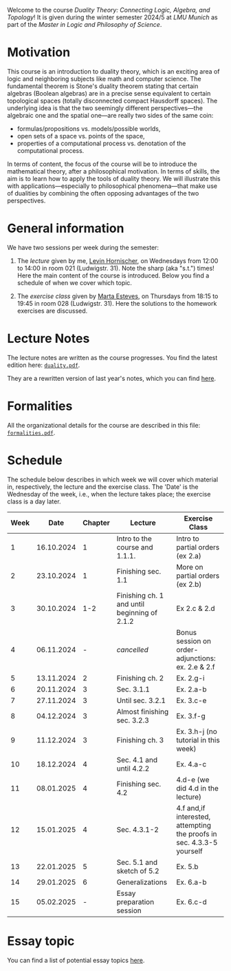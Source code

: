 Welcome to the course _Duality Theory: Connecting Logic, Algebra, and Topology_! It is given during the winter semester 2024/5 at _LMU Munich_ as part of the _Master in Logic and Philosophy of Science_. 


# Motivation 

This course is an introduction to duality theory, which is an exciting area of logic and neighboring subjects like math and computer science. The fundamental theorem is Stone's duality theorem stating that certain algebras (Boolean algebras) are in a precise sense equivalent to certain topological spaces (totally disconnected compact Hausdorff spaces). The underlying idea is that the two seemingly different perspectives—the algebraic one and the spatial one—are really two sides of the same coin:

* formulas/propositions vs. models/possible worlds,
* open sets of a space vs. points of the space,
* properties of a computational process vs. denotation of the computational process.

In terms of content, the focus of the course will be to introduce the mathematical theory, after a philosophical motivation. In terms of skills, the aim is to learn how to apply the tools of duality theory. We will illustrate this with applications—especially to philosophical phenomena—that make use of dualities by combining the often opposing advantages of the two perspectives.


# General information

We have two sessions per week during the semester:

1. The _lecture_ given by me, [Levin Hornischer](https://www.mcmp.philosophie.uni-muenchen.de/people/faculty/hornischer_levin/index.html), on Wednesdays from 12:00 to 14:00 in room 021 (Ludwigstr. 31). Note the sharp (aka "s.t.") times! Here the main content of the course is introduced. Below you find a schedule of when we cover which topic. 

2. The _exercise class_ given by [Marta Esteves](https://www.mcmp.philosophie.uni-muenchen.de/people/doct_fellows/esteves_marta/index.html), on Thursdays from 18:15 to 19:45 in room 028 (Ludwigstr. 31). Here the solutions to the homework exercises are discussed.


# Lecture Notes

The lecture notes are written as the course progresses. You find the latest edition here: [`duality.pdf`](duality.pdf).

They are a rewritten version of last year's notes, which you can find [here](duality_old.pdf).


# Formalities

All the organizational details for the course are described in this file: [`formalities.pdf`](formalities.pdf).


# Schedule

The schedule below describes in which week we will cover which material in, respectively, the lecture and the exercise class. The 'Date' is the Wednesday of the week, i.e., when the lecture takes place; the exercise class is a day later.


Week | Date       | Chapter | Lecture | Exercise Class
---  | ---        | ---     | ---     | --- 
 1   | 16.10.2024 | 1   | Intro to the course and 1.1.1. | Intro to partial orders (ex 2.a)
 2   | 23.10.2024 | 1   | Finishing sec. 1.1 | More on partial orders (ex 2.b)
 3   | 30.10.2024 | 1-2 | Finishing ch. 1 and until beginning of 2.1.2 | Ex 2.c & 2.d 
 4   | 06.11.2024 | -   | _cancelled_ | Bonus session on order-adjunctions: ex. 2.e & 2.f
 5   | 13.11.2024 | 2   | Finishing ch. 2 | Ex. 2.g-i
 6   | 20.11.2024 | 3   | Sec. 3.1.1 | Ex. 2.a-b
 7   | 27.11.2024 | 3   | Until sec. 3.2.1 | Ex. 3.c-e
 8   | 04.12.2024 | 3   | Almost finishing sec. 3.2.3 | Ex. 3.f-g
 9   | 11.12.2024 | 3   | Finishing ch. 3 | Ex. 3.h-j (no tutorial in this week)
10   | 18.12.2024 | 4   | Sec. 4.1 and  until 4.2.2 | Ex. 4.a-c
11   | 08.01.2025 | 4   | Finishing sec. 4.2 | 4.d-e (we did 4.d in the lecture)
12   | 15.01.2025 | 4   | Sec. 4.3.1-2 | 4.f and,if interested, attempting the proofs in sec. 4.3.3-5 yourself
13   | 22.01.2025 | 5   | Sec. 5.1 and sketch of 5.2 | Ex. 5.b
14   | 29.01.2025 | 6   | Generalizations | Ex. 6.a-b
15   | 05.02.2025 | -   | Essay preparation session | Ex. 6.c-d
               

# Essay topic

You can find a list of potential essay topics [here](topics.md).
